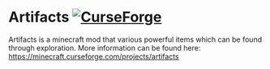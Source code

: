 # Artifacts [![CurseForge](http://cf.way2muchnoise.eu/full_312353_downloads.svg)](https://minecraft.curseforge.com/projects/artifacts)
Artifacts is a minecraft mod that various powerful items which can be found through exploration. 
More information can be found here:
https://minecraft.curseforge.com/projects/artifacts
